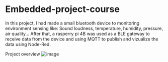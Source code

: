 # Embedded-project-course


In this project, I had made a small bluetooth device to monitoring environment sensing like: Sound loudness, temperature, humidity, pressure, air quality...
After that, a rasperry pi 4B was used as a BLE gateway to receive data from the device and using MQTT to publish and vizualize the data using Node-Red.

Project overview
![image](https://user-images.githubusercontent.com/63698805/203825455-a8bed558-0973-4766-89e2-432b2fd8693c.png)


